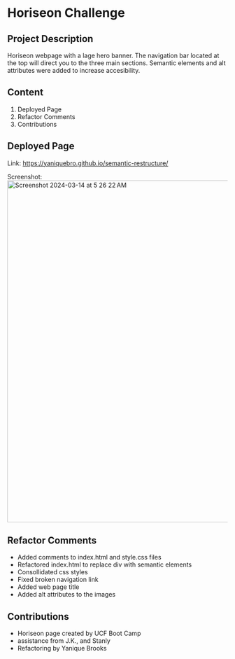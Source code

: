 # Horiseon Challenge 

## Project Description
Horiseon webpage with a lage hero banner. The navigation bar located at the top will direct you to the three main sections. Semantic elements and alt attributes were added to increase accesibility.

## Content
1. Deployed Page
2. Refactor Comments
3. Contributions

## Deployed Page
Link: https://yaniquebro.github.io/semantic-restructure/

Screenshot:<img width="781" alt="Screenshot 2024-03-14 at 5 26 22 AM" src="https://github.com/yaniquebro/semantic-restructure/assets/158354516/e3806c93-6051-43e4-81ab-f4f7dbe3066b">


## Refactor Comments
* Added comments to index.html and style.css files
* Refactored index.html to replace div with semantic elements
* Consollidated css styles
* Fixed broken navigation link
* Added web page title
* Added alt attributes to the images

## Contributions 
* Horiseon page created by UCF Boot Camp
* assistance from J.K., and Stanly
* Refactoring by Yanique Brooks
